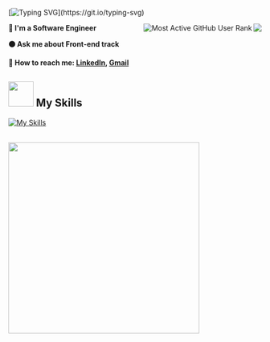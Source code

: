[![Typing SVG](https://readme-typing-svg.herokuapp.com?font=Futura&color=F7630C&size=35&width=500&lines=Hello+There+👋;Nice+to+meet+you...)](https://git.io/typing-svg)

<img src="https://komarev.com/ghpvc/?username=Bondok6" align="right"/><img src="https://enzjb729uoc89sx.m.pipedream.net" alt="Most Active GitHub User Rank" align="right"> 


**🔵 I'm a Software Engineer**   

**🟠 Ask me about Front-end track**

**🔵 How to reach me: [LinkedIn](https://www.linkedin.com/in/kyrillos-hany/), <a href="mailto:kyrilloshany99@gmail.com" target="_blanck"> Gmail </a>**

<!-- **🟠 I’m currently code reviewer at** ![](https://img.shields.io/badge/Microverse-blueviolet) -->

## <img src="https://media.giphy.com/media/WUlplcMpOCEmTGBtBW/giphy.gif" width="50"> My Skills

[![My Skills](https://skillicons.dev/icons?i=react,redux,electron,next,vue,nuxt,vite,svelte,javascript,typescript,html,css,scss,bootstrap,tailwindcss,jest,webpack,python,markdown,figma,vscode,github,netlify,vercel,heroku,bash)](https://skillicons.dev)

<br>

<div>
  <img width="380" src="https://github-readme-stats.vercel.app/api?username=Bondok6&show_icons=true&theme=radical"/>
</div>
